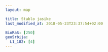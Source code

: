 ```yaml
---
layout: map

title: Stablo jasike
last_modified_at: 2018-05-23T23:37:54+02:00

BioRaS: [250]
geoSrbija:
  L1_182: [4]
---
```


